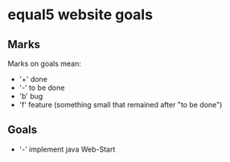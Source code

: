 equal5 website goals
====================

Marks
-----

Marks on goals mean:
 * '+' done
 * '-' to be done
 * 'b' bug
 * 'f' feature (something small that remained after "to be done")

Goals
-----
 * '-' implement java Web-Start